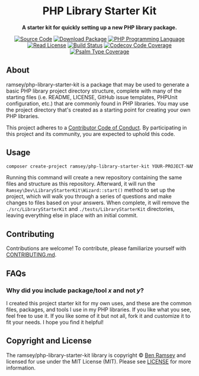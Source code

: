 <h1 align="center"><!-- NAME_START -->PHP Library Starter Kit<!-- NAME_END --></h1>

<!-- BADGES_START -->
<p align="center">
    <strong>A starter kit for quickly setting up a new PHP library package.</strong>
</p>

<p align="center">
    <a href="https://github.com/ramsey/php-library-starter-kit"><img src="http://img.shields.io/badge/source-ramsey/php--library--starter--kit-blue.svg?style=flat-square" alt="Source Code"></a>
    <a href="https://packagist.org/packages/ramsey/php-library-starter-kit"><img src="https://img.shields.io/packagist/v/ramsey/php-library-starter-kit.svg?style=flat-square&label=release" alt="Download Package"></a>
    <a href="https://php.net"><img src="https://img.shields.io/packagist/php-v/ramsey/php-library-starter-kit.svg?style=flat-square&colorB=%238892BF" alt="PHP Programming Language"></a>
    <a href="https://github.com/ramsey/php-library-starter-kit/blob/main/LICENSE"><img src="https://img.shields.io/packagist/l/ramsey/php-library-starter-kit.svg?style=flat-square&colorB=darkcyan" alt="Read License"></a>
    <a href="https://github.com/ramsey/php-library-starter-kit/actions/workflows/continuous-integration.yml"><img src="https://img.shields.io/github/workflow/status/ramsey/php-library-starter-kit/build/main?style=flat-square&logo=github" alt="Build Status"></a>
    <a href="https://codecov.io/gh/ramsey/php-library-starter-kit"><img src="https://img.shields.io/codecov/c/gh/ramsey/php-library-starter-kit?label=codecov&logo=codecov&style=flat-square" alt="Codecov Code Coverage"></a>
    <a href="https://shepherd.dev/github/ramsey/php-library-starter-kit"><img src="https://img.shields.io/endpoint?style=flat-square&url=https%3A%2F%2Fshepherd.dev%2Fgithub%2Framsey%2Fphp-library-starter-kit%2Fcoverage" alt="Psalm Type Coverage"></a>
</p>
<!-- BADGES_END -->

<!-- DESC_START -->
## About

ramsey/php-library-starter-kit is a package that may be used to generate a basic
PHP library project directory structure, complete with many of the starting
files (i.e. README, LICENSE, GitHub issue templates, PHPUnit configuration,
etc.) that are commonly found in PHP libraries. You may use the project
directory that's created as a starting point for creating your own PHP libraries.
<!-- DESC_END -->

<!-- COC_START -->
This project adheres to a [Contributor Code of Conduct](CODE_OF_CONDUCT.md).
By participating in this project and its community, you are expected to uphold
this code.
<!-- COC_END -->

<!-- USAGE_START -->
## Usage

``` bash
composer create-project ramsey/php-library-starter-kit YOUR-PROJECT-NAME
```

Running this command will create a new repository containing the same files
and structure as this repository. Afterward, it will run the
`Ramsey\Dev\LibraryStarterKit\Wizard::start()` method to set up the project, which will
walk you through a series of questions and make changes to files based on your
answers. When complete, it will remove the `./src/LibraryStarterKit` and `./tests/LibraryStarterKit`
directories, leaving everything else in place with an initial commit.
<!-- USAGE_END -->

## Contributing

Contributions are welcome! To contribute, please familiarize yourself with
[CONTRIBUTING.md](CONTRIBUTING.md).

<!-- FAQ_START -->
## FAQs

### Why did you include package/tool *x* and not *y*?

I created this project starter kit for my own uses, and these are the
common files, packages, and tools I use in my PHP libraries. If you like what
you see, feel free to use it. If you like some of it but not all, fork it and
customize it to fit your needs. I hope you find it helpful!
<!-- FAQ_END -->

<!-- COPYRIGHT_START -->
## Copyright and License

The ramsey/php-library-starter-kit library is copyright © [Ben Ramsey](https://benramsey.com)
and licensed for use under the MIT License (MIT). Please see [LICENSE](LICENSE)
for more information.
<!-- COPYRIGHT_END -->
